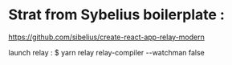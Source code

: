 # Strat from Sybelius boilerplate :

https://github.com/sibelius/create-react-app-relay-modern

launch relay : $ yarn relay relay-compiler --watchman false

```
